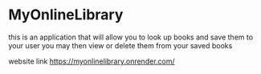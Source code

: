 # MyOnlineLibrary
this is an application that will allow you to look up books and save them to your user you may then view or delete them from your saved books

website link https://myonlinelibrary.onrender.com/